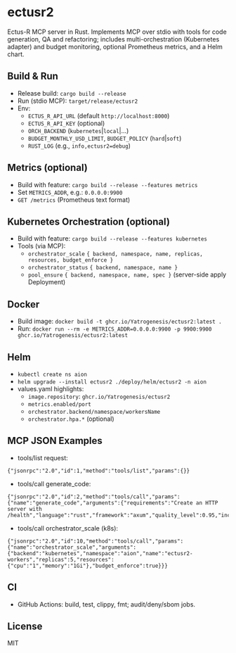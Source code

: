 # ectusr2

Ectus-R MCP server in Rust. Implements MCP over stdio with tools for code generation, QA and refactoring; includes multi-orchestration (Kubernetes adapter) and budget monitoring, optional Prometheus metrics, and a Helm chart.

## Build & Run

- Release build: `cargo build --release`
- Run (stdio MCP): `target/release/ectusr2`
- Env:
  - `ECTUS_R_API_URL` (default `http://localhost:8000`)
  - `ECTUS_R_API_KEY` (optional)
  - `ORCH_BACKEND` (`kubernetes`|`local`|...)
  - `BUDGET_MONTHLY_USD_LIMIT`, `BUDGET_POLICY` (`hard`|`soft`)
  - `RUST_LOG` (e.g., `info,ectusr2=debug`)

## Metrics (optional)

- Build with feature: `cargo build --release --features metrics`
- Set `METRICS_ADDR`, e.g.: `0.0.0.0:9900`
- `GET /metrics` (Prometheus text format)

## Kubernetes Orchestration (optional)

- Build with feature: `cargo build --release --features kubernetes`
- Tools (via MCP):
  - `orchestrator_scale` `{ backend, namespace, name, replicas, resources, budget_enforce }`
  - `orchestrator_status` `{ backend, namespace, name }`
  - `pool_ensure` `{ backend, namespace, name, spec }` (server-side apply Deployment)

## Docker

- Build image: `docker build -t ghcr.io/Yatrogenesis/ectusr2:latest .`
- Run: `docker run --rm -e METRICS_ADDR=0.0.0.0:9900 -p 9900:9900 ghcr.io/Yatrogenesis/ectusr2:latest`

## Helm

- `kubectl create ns aion`
- `helm upgrade --install ectusr2 ./deploy/helm/ectusr2 -n aion`
- values.yaml highlights:
  - `image.repository`: `ghcr.io/Yatrogenesis/ectusr2`
  - `metrics.enabled/port`
  - `orchestrator.backend/namespace/workersName`
  - `orchestrator.hpa.*` (optional)

## MCP JSON Examples

- tools/list request:
```
{"jsonrpc":"2.0","id":1,"method":"tools/list","params":{}}
```
- tools/call generate_code:
```
{"jsonrpc":"2.0","id":2,"method":"tools/call","params":{"name":"generate_code","arguments":{"requirements":"Create an HTTP server with /health","language":"rust","framework":"axum","quality_level":0.95,"include_tests":true,"include_docs":true}}}
```
- tools/call orchestrator_scale (k8s):
```
{"jsonrpc":"2.0","id":10,"method":"tools/call","params":{"name":"orchestrator_scale","arguments":{"backend":"kubernetes","namespace":"aion","name":"ectusr2-workers","replicas":5,"resources":{"cpu":"1","memory":"1Gi"},"budget_enforce":true}}}
```

## CI

- GitHub Actions: build, test, clippy, fmt; audit/deny/sbom jobs.

## License

MIT
